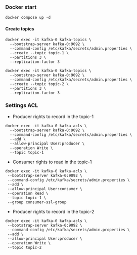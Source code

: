 ### Docker start
`docker compose up -d`


#### Create topics


```
docker exec -it kafka-0 kafka-topics \
  --bootstrap-server kafka-0:9092 \
  --command-config /etc/kafka/secrets/admin.properties \
  --create --topic topic-1 \
  --partitions 3 \
  --replication-factor 3
```

```
docker exec -it kafka-0 kafka-topics \
  --bootstrap-server kafka-0:9092 \
  --command-config /etc/kafka/secrets/admin.properties \
  --create --topic topic-2 \
  --partitions 3 \
  --replication-factor 3
```

### Settings ACL
 - Producer rights to record in the topic-1

```
docker exec -it kafka-0 kafka-acls \
  --bootstrap-server kafka-0:9092 \
  --command-config /etc/kafka/secrets/admin.properties \
  --add \
  --allow-principal User:producer \
  --operation Write \
  --topic topic-1
```

 - Consumer rights to read in the topic-1

 ```
 docker exec -it kafka-0 kafka-acls \
  --bootstrap-server kafka-0:9092 \
  --command-config /etc/kafka/secrets/admin.properties \
  --add \
  --allow-principal User:consumer \
  --operation Read \
  --topic topic-1 \
  --group consumer-ssl-group
```


 - Producer rights to record in the topic-2
 ```
docker exec -it kafka-0 kafka-acls \
  --bootstrap-server kafka-0:9092 \
  --command-config /etc/kafka/secrets/admin.properties \
  --add \
  --allow-principal User:producer \
  --operation Write \
  --topic topic-2
```


